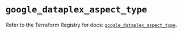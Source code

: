 # `google_dataplex_aspect_type`

Refer to the Terraform Registry for docs: [`google_dataplex_aspect_type`](https://registry.terraform.io/providers/hashicorp/google/6.5.0/docs/resources/dataplex_aspect_type).
